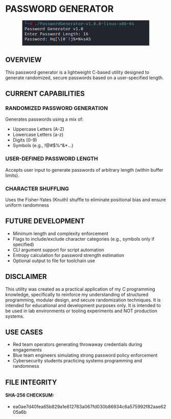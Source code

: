 # PASSWORD GENERATOR
<p align=center>
 <img src="passwordGenerator.png" alt="Centered Image">
</p>

## OVERVIEW

This password generator is a lightweight C-based utility designed to generate randomized, secure passwords based on a user-specified length.

## CURRENT CAPABILITIES
### RANDOMIZED PASSWORD GENERATION
Generates passwords using a mix of:
- Uppercase Letters (A-Z)
- Lowercase Letters (a-z)
- Digits (0-9)
- Symbols (e.g., !@#$%^&*...)

### USER-DEFINED PASSWORD LENGTH
Accepts user input to generate passwords of arbitrary length (within buffer limits).

### CHARACTER SHUFFLING
Uses the Fisher-Yates (Knuth) shuffle to eliminate positional bias and ensure uniform randomness

## FUTURE DEVELOPMENT
- Minimum length and complexity enforcement
- Flags to include/exclude character categories (e.g., symbols only if specified)
- CLI argument support for script automation
- Entropy calculation for password strength estimation
- Optional output to file for toolchain use

## DISCLAIMER
This utility was created as a practical application of my C programming knowledge, specifically to reinforce my understanding of structured programming, modular design, and secure randomization techniques. It is intended for educational and development purposes only. It is intended to be used in lab environments or tooling experiments and NOT production systems.

## USE CASES
- Red team operators generating throwaway credentials during engagements
- Blue team engineers simulating strong password policy enforcement
- Cybersecurity students practicing systems programming and randomness

## FILE INTEGRITY

#### SHA-256 CHECKSUM: 
 - ea0ae7d40fea65b829a1e612763a067fd030b86934c6a575992f82aae6205a6b
